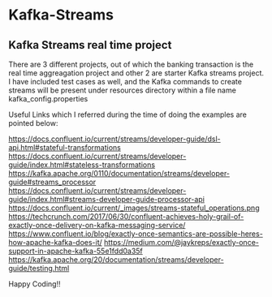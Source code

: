 # Kafka-Streams

Kafka Streams real time project
---------------------------------------------
There are 3 different projects, out of which the banking transaction is the real time aggreagation project and other 2 are starter Kafka streams project. I have included test cases as well, and the Kafka commands to create streams will be present under resources directory within a file name kafka_config.properties

Useful Links which I referred during the time of doing the examples are pointed below:

https://docs.confluent.io/current/streams/developer-guide/dsl-api.html#stateful-transformations
https://docs.confluent.io/current/streams/developer-guide/index.html#stateless-transformations
https://kafka.apache.org/0110/documentation/streams/developer-guide#streams_processor
https://docs.confluent.io/current/streams/developer-guide/index.html#streams-developer-guide-processor-api
https://docs.confluent.io/current/_images/streams-stateful_operations.png
https://techcrunch.com/2017/06/30/confluent-achieves-holy-grail-of-exactly-once-delivery-on-kafka-messaging-service/
https://www.confluent.io/blog/exactly-once-semantics-are-possible-heres-how-apache-kafka-does-it/
https://medium.com/@jaykreps/exactly-once-support-in-apache-kafka-55e1fdd0a35f
https://kafka.apache.org/20/documentation/streams/developer-guide/testing.html

Happy Coding!!

